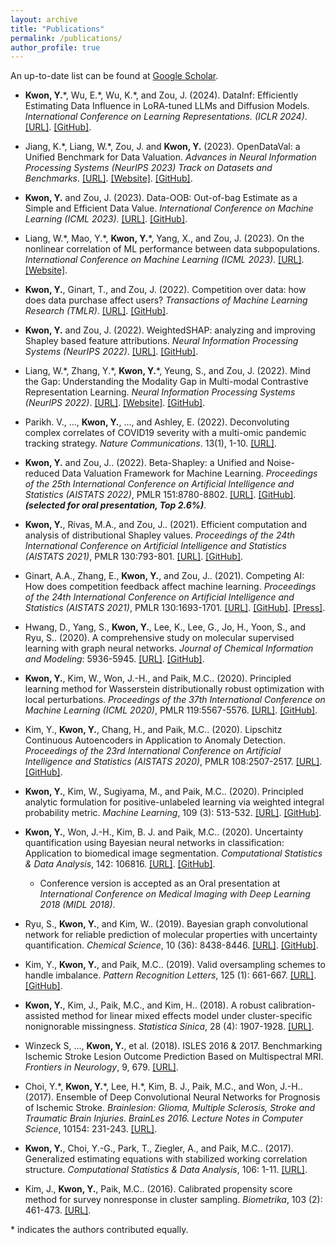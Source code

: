 ```yaml
---
layout: archive
title: "Publications"
permalink: /publications/
author_profile: true
---
```


An up-to-date list can be found at [Google Scholar](https://scholar.google.com/citations?user=PElI4ikAAAAJ).

* **Kwon, Y.**\*, Wu, E.\*, Wu, K.\*, and Zou, J.  (2024). DataInf: Efficiently Estimating Data Influence in LoRA-tuned LLMs and Diffusion Models. *International Conference on Learning Representations. (ICLR 2024)*. [[URL]](https://openreview.net/forum?id=9m02ib92Wz). [[GitHub]](https://github.com/ykwon0407/DataInf).

* Jiang, K.\*, Liang, W.\*, Zou, J. and **Kwon, Y.** (2023). OpenDataVal: a Unified Benchmark for Data Valuation. *Advances in Neural Information Processing Systems (NeurIPS 2023) Track on Datasets and Benchmarks*. [[URL]](https://arxiv.org/abs/2306.10577). [[Website]](https://opendataval.github.io/). [[GitHub]](https://github.com/opendataval/opendataval/).

* **Kwon, Y.** and Zou, J. (2023). Data-OOB: Out-of-bag Estimate as a Simple and Efficient Data Value. *International Conference on Machine Learning (ICML 2023)*. [[URL]](https://arxiv.org/abs/2304.07718). [[GitHub]](https://github.com/ykwon0407/dataoob).

* Liang, W.\*, Mao, Y.\*, **Kwon, Y.**\*, Yang, X., and Zou, J. (2023). On the nonlinear correlation of ML performance between data subpopulations. *International Conference on Machine Learning (ICML 2023)*. [[URL]](https://arxiv.org/abs/2305.02995). [[Website]](https://moonshape.readthedocs.io/en/latest).

* **Kwon, Y.**, Ginart, T., and Zou, J. (2022). Competition over data: how does data purchase affect users? *Transactions of Machine Learning Research (TMLR)*. [[URL]](https://openreview.net/forum?id=63sJsCmq6Q). [[GitHub]](https://github.com/ykwon0407/data_purchase_in_comp).

* **Kwon, Y.** and Zou, J. (2022). WeightedSHAP: analyzing and improving Shapley based feature attributions. *Neural Information Processing Systems (NeurIPS 2022)*. [[URL]](https://arxiv.org/abs/2209.13429). [[GitHub]](https://github.com/ykwon0407/WeightedSHAP).

* Liang, W.\*, Zhang, Y.\*, **Kwon, Y.**\*, Yeung, S., and Zou, J. (2022). Mind the Gap: Understanding the Modality Gap in Multi-modal Contrastive Representation Learning. *Neural Information Processing Systems (NeurIPS 2022)*. [[URL]](https://arxiv.org/abs/2203.02053). [[Website]](https://modalitygap.readthedocs.io/en/latest/). [[GitHub]](https://github.com/Weixin-Liang/Modality-Gap).

* Parikh. V., ..., **Kwon, Y.**, ..., and Ashley, E. (2022). Deconvoluting complex correlates of COVID19 severity with a multi-omic pandemic tracking strategy. *Nature Communications*. 13(1), 1-10. [[URL]](https://www.nature.com/articles/s41467-022-32397-8).

* **Kwon, Y.** and Zou, J.. (2022). Beta-Shapley: a Unified and Noise-reduced Data Valuation Framework for Machine Learning. *Proceedings of the 25th International Conference on Artificial Intelligence and Statistics (AISTATS 2022)*, PMLR 151:8780-8802. [[URL]](https://arxiv.org/abs/2110.14049). [[GitHub]](https://github.com/ykwon0407/beta_shapley). ***(selected for oral presentation, Top 2.6%)***.

* **Kwon, Y.**, Rivas, M.A., and Zou, J.. (2021). Efficient computation and analysis of distributional Shapley values. *Proceedings of the 24th International Conference on Artificial Intelligence and Statistics (AISTATS 2021)*, PMLR 130:793-801. [[URL]](http://proceedings.mlr.press/v130/kwon21a.html). [[GitHub]](https://github.com/ykwon0407/fast_dist_shapley).

* Ginart, A.A., Zhang, E., **Kwon, Y.**, and Zou, J.. (2021). Competing AI: How does competition feedback affect machine learning. *Proceedings of the 24th International Conference on Artificial Intelligence and Statistics (AISTATS 2021)*, PMLR 130:1693-1701. [[URL]](http://proceedings.mlr.press/v130/ginart21a.html). [[GitHub]](https://github.com/tginart/competing-ai). [[Press]](https://hai.stanford.edu/blog/when-algorithms-compete-who-wins).

* Hwang, D., Yang, S., **Kwon, Y.**, Lee, K., Lee, G., Jo, H., Yoon, S., and Ryu, S.. (2020). A comprehensive study on molecular supervised learning with graph neural networks. *Journal of Chemical Information and Modeling*: 5936-5945. [[URL]](https://pubs.acs.org/doi/10.1021/acs.jcim.0c00416). [[GitHub]](https://github.com/AITRICS/mol_reliable_gnn).

* **Kwon, Y.**, Kim, W., Won, J.-H., and Paik, M.C.. (2020). Principled learning method for Wasserstein distributionally robust optimization with local perturbations. *Proceedings of the 37th International Conference on Machine Learning (ICML 2020)*, PMLR 119:5567-5576. [[URL]](http://proceedings.mlr.press/v119/kwon20a.html). [[GitHub]](https://github.com/ykwon0407/wdro_local_perturbation).

* Kim, Y., **Kwon, Y.**, Chang, H., and Paik, M.C.. (2020). Lipschitz Continuous Autoencoders in Application to Anomaly Detection. *Proceedings of the 23rd International Conference on Artificial Intelligence and Statistics (AISTATS 2020)*, PMLR 108:2507-2517. [[URL]](http://proceedings.mlr.press/v108/kim20c.html). [[GitHub]](https://github.com/kyg0910/Lipschitz-Continuous-Autoencoders-in-Application-to-Anomaly-Detection).

* **Kwon, Y.**, Kim, W., Sugiyama, M., and Paik, M.C.. (2020). Principled analytic formulation for positive-unlabeled learning via weighted integral probability metric. *Machine Learning*, 109 (3): 513-532. [[URL]](http://link.springer.com/article/10.1007/s10994-019-05836-9). [[GitHub]](https://github.com/eraser347/WMMD_PU).

* **Kwon, Y.**, Won, J.-H., Kim, B. J. and Paik, M.C.. (2020). Uncertainty quantification using Bayesian neural networks in classification: Application to biomedical image segmentation. *Computational Statistics & Data Analysis*, 142: 106816. [[URL]](https://doi.org/10.1016/j.csda.2019.106816). [[GitHub]](https://github.com/ykwon0407/UQ_BNN).
  - Conference version is accepted as an Oral presentation at *International Conference on Medical Imaging with Deep Learning 2018 (MIDL 2018)*.
  <!-- - ***As of July 2022, top 2 most cited publications in the journal in the past 3 years.*** -->

* Ryu, S., **Kwon, Y.**, and Kim, W.. (2019). Bayesian graph convolutional network for reliable prediction of molecular properties with uncertainty quantification.  *Chemical Science*, 10 (36): 8438-8446. [[URL]](https://pubs.rsc.org/en/content/articlelanding/2019/sc/c9sc01992h#!divAbstract). [[GitHub]](https://github.com/SeongokRyu/uq_molecule).

* Kim, Y., **Kwon, Y.**, and Paik, M.C.. (2019). Valid oversampling schemes to handle imbalance. *Pattern Recognition Letters*, 125 (1): 661-667. [[URL]](https://doi.org/10.1016/j.patrec.2019.07.006). [[GitHub]](https://github.com/ykwon0407/valid-oversample).

* **Kwon, Y.**, Kim, J., Paik, M.C., and Kim, H.. (2018). A robust calibration-assisted method for linear mixed effects model under cluster-specific nonignorable missingness. *Statistica Sinica*, 28 (4): 1907-1928. [[URL]](http://www3.stat.sinica.edu.tw/statistica/J28N4/J28N412/J28N412.html).

* Winzeck S, ..., **Kwon, Y.**, et al. (2018). ISLES 2016 & 2017. Benchmarking Ischemic Stroke Lesion Outcome Prediction Based on Multispectral MRI. *Frontiers in Neurology*, 9, 679. [[URL]](https://www.frontiersin.org/articles/10.3389/fneur.2018.00679/full).

* Choi, Y.\*, **Kwon, Y.**\*, Lee, H.\*, Kim, B. J., Paik, M.C., and Won, J.-H.. (2017). Ensemble of Deep Convolutional Neural Networks for Prognosis of Ischemic Stroke. *Brainlesion: Glioma, Multiple Sclerosis, Stroke and Traumatic Brain Injuries. BrainLes 2016. Lecture Notes in Computer Science*, 10154: 231-243. [[URL]](https://link.springer.com/chapter/10.1007/978-3-319-55524-9_22).

* **Kwon, Y.**, Choi, Y.-G., Park, T., Ziegler, A., and Paik, M.C.. (2017). Generalized estimating equations with stabilized working correlation structure. *Computational Statistics & Data Analysis*, 106: 1-11. [[URL]](https://www.sciencedirect.com/science/article/pii/S0167947316302079).

* Kim, J., **Kwon, Y.**, Paik, M.C.. (2016). Calibrated propensity score method for survey nonresponse in cluster sampling. *Biometrika*, 103 (2): 461-473. [[URL]](https://academic.oup.com/biomet/article/103/2/461/1743704).


\* indicates the authors contributed equally.

